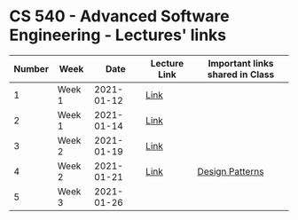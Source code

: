 # CS 540 - Advanced Software Engineering - Lectures' links

|Number|Week|Date|Lecture Link| Important links shared in Class|
|---|---|----|---|---|
|1|Week 1|2021-01-12| [Link](https://uic.zoom.us/rec/share/9j8uhQMxkc7mzO37AIHJHuKDYoMbn1MSJ-vd2pKQYH6TW_OfcyxZFouRtje15dv-.5jlC7QlkULhuU_JK) ||
|2|Week 1|2021-01-14|[Link](https://uic.zoom.us/rec/share/95H1nI06Dg5LTXDcy1PpRiWYQEwd-ekIp0Ag4Mz1TR6Vx_PBY4zkOTH7w65tmZYV.HKt8XvqFv4N5e8C_)||
|3|Week 2|2021-01-19|[Link](https://uic.zoom.us/rec/share/ny4nDZa1r3IpDwPm1CQurS56LBquRVwdjyPtKlSBST-RBNfI3NLWzJp0cPUuneK8.8WaKE_t-6yK5J-rJ?startTime=1611085713000)||
|4|Week 2|2021-01-21|[Link](https://uic.zoom.us/rec/play/V4eDuMW6kNUUfQgvNXDbSw937EnMj7OFVS9wrRs6cGiEdT9aZptBjigP2UsXu-YKLhxfEKQlQPHURv3c.FCd0Wq4i_ozONFxV?continueMode=true)| [Design Patterns](https://github.com/0x1DOCD00D/AdvancedSE_Spring2021.git)|
|5|Week 3|2021-01-26|||
